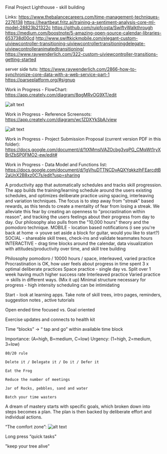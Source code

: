 Final Project Lighthouse - skill building

Links:
https://www.thebalancecareers.com/time-management-techniques-2276138
https://heartbeat.fritz.ai/training-a-sentiment-analysis-core-ml-model-28823b21322c
https://github.com/ruipfcosta/SwiftyWalkthrough
https://medium.com/boostnote/5-amazing-open-source-calendar-libraries-653738d00cd
http://www.swiftkickmobile.com/elegant-custom-uiviewcontroller-transitioning-uiviewcontrollertransitioningdelegate-uiviewcontrolleranimatedtransitioning/
https://www.raywenderlich.com/322-custom-uiviewcontroller-transitions-getting-started

server side tuts:
https://www.raywenderlich.com/2866-how-to-synchronize-core-data-with-a-web-service-part-1
https://parseplatform.org/#signup


Work in Progress -  FlowChart:
https://app.creately.com/diagram/8qgMRvOG9XT/edit

![alt text][CurrentFlowChart]

[CurrentFlowChart]: https://github.com/marinamcpeak/Mastery/blob/master/PM%20and%20Brainstorming/User%20Mastery.jpg "Current Flow Chart"

Work in Progress - Reference Screensots:
https://app.creately.com/diagram/wc1ZDXYkSbA/view

![alt text][ReferenceScreenshots]

[ReferenceScreenshots]: https://github.com/marinamcpeak/Mastery/blob/master/PM%20and%20Brainstorming/Reference%20Screenshots.jpg "Current Flow Chart"

Work in Progress - Project Submission Proposal (current version PDF in this folder):
https://docs.google.com/document/d/1tXMmslVAZOcbg3vqPG_CMqWt1ryXBrIZbSP0FMO2-ew/edit#

Work in Progress - Data Model and Functions list:
https://docs.google.com/document/d/1gVhuDTTNCDvAQXYqkkzlhFEarcdtB2aUnX2B8xz0C7s/edit?usp=sharing

A productivity app that automatically schedules and tracks skill progression. The app builds the training/learning schedule around the users existing schedules, and optimizes deliberate practice using spacing, interleaving and variation techniques. The focus is to step away from "streak" based rewards, as this tends to create a mentality of fear from losing a streak. We alleviate this fear by creating an openness to "procrastination within reason", and tracking the users feelings about their progress from day to day. Our philosophy also pulls from the "10,000 hours" theory and the pomodoro technique. MOBILE - location based notifications (i see you're back at home -> youve set aside a block for guitar, would you like to start?) SOCIAL - shareable skill trees, check-ins and validate teammates hours INTERACTIVE - drag time blocks around the calendar, data visualization with attitudes/productivity over time, and skill tree building

Philosophy
pomodoro / 10000 hours / space, interleaved, varied practice
Procrastination is OK, how user feels about progress in time spent
3 x optimal deliberate practices 
Space practice - single day vs. Split over 1 week having much higher success rate
Interleaved practice
Varied practice -> skills in different ways. (Mix it up)
Minimal structure necessary for progress - high intensity scheduling can be intimidating

Start - look at learning apps. Take note of skill trees, intro pages, reminders, suggestion notes , active tutorials

Open ended time focused vs. Goal oriented

Exercise updates and connects to health kit

Time “blocks” -> “ tap and go” within available time block

  Importance: (A=high, B=medium, C=low)
  Urgency: (1=high, 2=medium, 3=low)

	80/20 rule

	Delete it / Delegate it / Do it / Defer it

	Eat the Frog

	Reduce the number of meetings

	Jar of Rocks, pebbles, sand and water

	Batch your time wasters

A dream of mastery starts with specific goals, which broken down into steps becomes a plan. The plan is then backed by deliberate effort and individual actions.

“The comfort zone”: 
![alt text][logo]

[logo]: https://github.com/marinamcpeak/Mastery/blob/master/PM%20and%20Brainstorming/ComfortZone.jpeg "The Comfort Zone"

Long press “quick tasks"

"keep your tree alive"
